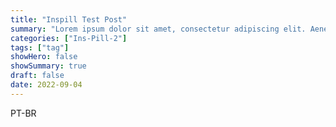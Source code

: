 ```yaml
---
title: "Inspill Test Post"
summary: "Lorem ipsum dolor sit amet, consectetur adipiscing elit. Aenean in eleifend justo, vestibulum congue."
categories: ["Ins-Pill-2"]
tags: ["tag"]
showHero: false
showSummary: true
draft: false
date: 2022-09-04
---
```


PT-BR